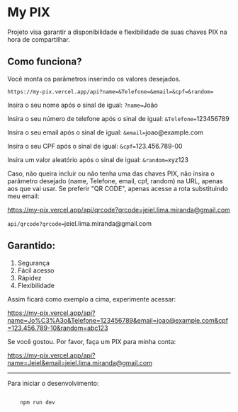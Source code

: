 <div>
  <h1>My PIX</h1>
  <p>Projeto visa garantir a disponibilidade e flexibilidade de suas chaves PIX na hora de compartilhar.</p>

  <h2>Como funciona?</h2>
  <p>Você monta os parâmetros inserindo os valores desejados.</p>
  <p><code>https://my-pix.vercel.app/api?name=&Telefone=&email=&cpf=&random=</code></p>
  <p>Insira o seu nome após o sinal de igual: <code>?name=</code>João</p>
  <p>Insira o seu número de telefone após o sinal de igual: <code>&Telefone=</code>123456789</p>
  <p>Insira o seu email após o sinal de igual: <code>&email=</code>joao@example.com</p>
  <p>Insira o seu CPF após o sinal de igual: <code>&cpf=</code>123.456.789-00</p>
  <p>Insira um valor aleatório após o sinal de igual: <code>&random=</code>xyz123</p>
  <p>Caso, não queira incluir ou não tenha uma das chaves PIX, não insira o parâmetro desejado (name, Telefone, email, cpf, random) na URL, apenas aos que vai usar. Se preferir "QR CODE", apenas acesse a rota substituindo meu email:</p>
  <p><a href="https://my-pix.vercel.app/api/qrcode?qrcode=jeiel.lima.miranda@gmail.com" target="_blank" rel="noopener noreferrer">https://my-pix.vercel.app/api/qrcode?qrcode=jeiel.lima.miranda@gmail.com</a></p>
  <p><code>api/qrcode?qrcode=</code>jeiel.lima.miranda@gmail.com</p>

  <h2>Garantido:</h2>
  <ol>
    <li>Segurança </li>
    <li>Fácil acesso </li>
    <li>Rápidez </li>
    <li>Flexibilidade </li>
  </ol>

  <p>Assim ficará como exemplo a cima, experimente acessar:</p>
  <p><a href="https://my-pix.vercel.app/api?name=Jo%C3%A3o&Telefone=123456789&email=joao@example.com&cpf=123.456.789-10&random=abc123" target="_blank" rel="noopener noreferrer">https://my-pix.vercel.app/api?name=Jo%C3%A3o&Telefone=123456789&email=joao@example.com&cpf=123.456.789-10&random=abc123</a></p>

  <p>Se você gostou. Por favor, faça um PIX para minha conta:</p>
  <p><a href="https://my-pix.vercel.app/api?name=Jeiel&email=jeiel.lima.miranda@gmail.com" target="_blank" rel="noopener noreferrer">https://my-pix.vercel.app/api?name=Jeiel&email=jeiel.lima.miranda@gmail.com</a></p>

<hr>
<p>Para iniciar o desenvolvimento:</p>
  <code>
    npm run dev
  </code>
</div>

